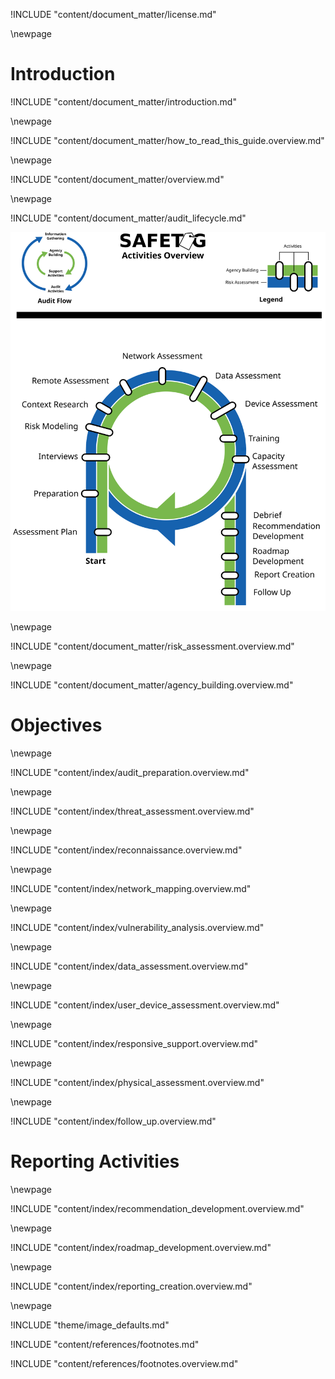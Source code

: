 
<!-- License -->

!INCLUDE "content/document_matter/license.md"

\newpage

<!-- Introduction -->

# Introduction

!INCLUDE "content/document_matter/introduction.md"

\newpage

!INCLUDE "content/document_matter/how_to_read_this_guide.overview.md"

\newpage

<!-- Overview -->

!INCLUDE "content/document_matter/overview.md"

\newpage

<!-- Audit Lifecyce -->

!INCLUDE "content/document_matter/audit_lifecycle.md"

![SAFETAG Activities](content/images/activities_flow.svg)

\newpage
<!-- Risk Modeling -->

!INCLUDE "content/document_matter/risk_assessment.overview.md"

\newpage
<!-- Agency Building -->

!INCLUDE "content/document_matter/agency_building.overview.md"

# Objectives

\newpage
<!-- Audit Preparation-->

!INCLUDE "content/index/audit_preparation.overview.md"

\newpage
<!-- Threat Assessment -->

!INCLUDE "content/index/threat_assessment.overview.md"

\newpage
<!-- Reconnaissance -->

!INCLUDE "content/index/reconnaissance.overview.md"

\newpage
<!-- Network Mapping -->

!INCLUDE "content/index/network_mapping.overview.md"

\newpage
<!-- Vulnerability Analysis -->

!INCLUDE "content/index/vulnerability_analysis.overview.md"

\newpage
<!-- Data Assessment (assets) -->

!INCLUDE "content/index/data_assessment.overview.md"

\newpage
<!-- User Device Assessment -->

!INCLUDE "content/index/user_device_assessment.overview.md"

\newpage
<!-- Responsive Support -->

!INCLUDE "content/index/responsive_support.overview.md"

\newpage
<!-- Physical Assessment -->

!INCLUDE "content/index/physical_assessment.overview.md"

\newpage
<!-- Follow Up -->

!INCLUDE "content/index/follow_up.overview.md"

# Reporting Activities

\newpage
<!-- Recommendation Development -->

!INCLUDE "content/index/recommendation_development.overview.md"

\newpage
<!-- Roadmap Development -->

!INCLUDE "content/index/roadmap_development.overview.md"

\newpage
<!-- Reporting Creation -->

!INCLUDE "content/index/reporting_creation.overview.md"

\newpage
<!-- Load Default Images -->

!INCLUDE "theme/image_defaults.md"

<!-- Load Footnotes -->

!INCLUDE "content/references/footnotes.md"

<!-- Update Footnotes for overview -->

!INCLUDE "content/references/footnotes.overview.md"
